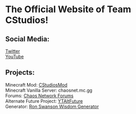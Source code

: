 # The Official Website of Team CStudios!

## Social Media:
[Twitter](https://twitter.com/mrjocrafter)<br/>
[YouTube](https://www.youtube.com/channel/UCGTwZjiipUGubeu-YN6qpZw)<br/>

## Projects:
Minecraft Mod: [CStudiosMod](CStudiosMod/)<br/>
Minecraft Vanilla Server: chaosnet.mc.gg<br/>
Forums: [Chaos Network Forums](http://chaosnetworkforums.zone)<br/>
Alternate Future Project: [YTAltFuture](YouTubeAlternateFuture)<br/>
Generator: [Ron Swanson Wisdom Generator](RonSwansonWisdomGen)
